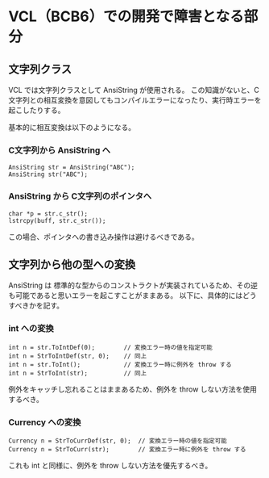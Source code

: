 # VCL（BCB6）での開発で障害となる部分

## 文字列クラス

VCL では文字列クラスとして AnsiString が使用される。
この知識がないと、C文字列との相互変換を意図してもコンパイルエラーになったり、実行時エラーを起こしたりする。

基本的に相互変換は以下のようになる。

### C文字列から AnsiString へ

```
AnsiString str = AnsiString("ABC");
AnsiString str("ABC");
```

### AnsiString から C文字列のポインタへ

```
char *p = str.c_str();
lstrcpy(buff, str.c_str());
```

この場合、ポインタへの書き込み操作は避けるべきである。

## 文字列から他の型への変換

AnsiString は 標準的な型からのコンストラクトが実装されているため、その逆も可能であると思いエラーを起こすことがままある。
以下に、具体的にはどうすべきかを記す。

### int への変換

```
int n = str.ToIntDef(0);        // 変換エラー時の値を指定可能
int n = StrToIntDef(str, 0);    // 同上
int n = str.ToInt();            // 変換エラー時に例外を throw する
int n = StrToInt(str);          // 同上
```

例外をキャッチし忘れることはままあるため、例外を throw しない方法を使用するべき。

### Currency への変換

```
Currency n = StrToCurrDef(str, 0);  // 変換エラー時の値を指定可能
Currency n = StrToCurr(str);        // 変換エラー時に例外を throw する
```

これも int と同様に、例外を throw しない方法を優先するべき。


